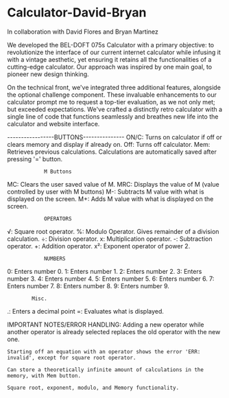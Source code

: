 # Calculator-David-Bryan
In collaboration with David Flores and Bryan Martinez

We developed the BEL-DOFT 075s Calculator with a primary objective: to revolutionize the interface of our current internet calculator while infusing it with a vintage aesthetic, yet ensuring it retains all the functionalities of a cutting-edge calculator. Our approach was inspired by one main goal, to pioneer new design thinking.

On the technical front, we've integrated three additional features, alongside the optional challenge component. These invaluable enhancements to our calculator prompt me to request a top-tier evaluation, as we not only met; but exceeded expectations. We've crafted a distinctly retro calculator with a single line of code that functions seamlessly and breathes new life into the calculator and website interface.

-----------------BUTTONS---------------
ON/C: Turns on calculator if off or clears memory and display if already on.
Off: Turns off calculator.
Mem: Retrieves previous calculations. Calculations are automatically saved after pressing '=' button.
                
                M Buttons
MC: Clears the user saved value of M.
MRC: Displays the value of M (value controlled by user with M buttons)
M-: Subtracts M value with what is displayed on the screen.
M+:  Adds M value with what is displayed on the screen.
                
                OPERATORS
√: Square root operator.
%: Modulo Operator. Gives remainder of a division calculation.
÷: Division operator.
x: Multiplication operator.
-: Subtraction operator.
+: Addition operator.
x²: Exponent operator of power 2.

                NUMBERS
0: Enters number 0.
1: Enters number 1.
2: Enters number 2.
3: Enters number 3.
4: Enters number 4.
5: Enters number 5.
6: Enters number 6.
7: Enters number 7.
8: Enters number 8.
9: Enters number 9.

            Misc.
.: Enters a decimal point
=: Evaluates what is displayed.

IMPORTANT NOTES/ERROR HANDLING:
    Adding a new operator while another operator is already selected replaces the old operator with the new one.

    Starting off an equation with an operator shows the error 'ERR: invalid', except for square root operator.

    Can store a theoretically infinite amount of calculations in the memory, with Mem button.

    Square root, exponent, modulo, and Memory functionality.




